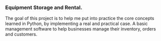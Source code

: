 ### Equipment Storage and Rental.

The goal of this project is to help me put into practice the core concepts learned in Python, by implementing a real and practical case. A basic management software to help businesses manage their inventory, orders and customers.
